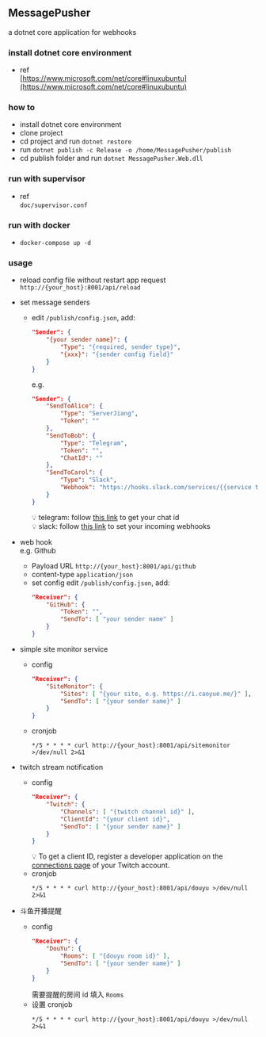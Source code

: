 MessagePusher
------------------

a dotnet core application for webhooks


### install dotnet core environment
- ref  
    [https://www.microsoft.com/net/core#linuxubuntu](https://www.microsoft.com/net/core#linuxubuntu)

### how to
- install dotnet core environment
- clone project
- cd project and run `dotnet restore`
- run `dotnet publish -c Release -o /home/MessagePusher/publish`
- cd publish folder and run `dotnet MessagePusher.Web.dll`

### run with supervisor
- ref  
    `doc/supervisor.conf`

### run with docker
- ```docker-compose up -d```
    
### usage
- reload config file without restart app
    request `http://{your_host}:8001/api/reload`
- set message senders
    + edit `/publish/config.json`, add:
        ```json
        "Sender": {
            "{your sender name}": {
                "Type": "{required, sender type}",
                "{xxx}": "{sender config field}"
            }
        }
        ```
        e.g.
        ```json
        "Sender": {
            "SendToAlice": {
                "Type": "ServerJiang",
                "Token": ""
            },
            "SendToBob": {
                "Type": "Telegram",
                "Token": "",
                "ChatId": ""
            },
            "SendToCarol": {
                "Type": "Slack",
                "Webhook": "https://hooks.slack.com/services/{{service token}}"
            }
        }
        ```
        💡 telegram: follow [this link](https://core.telegram.org/bots/api#getting-updates) to get your chat id  
        💡 slack: follow [this link](https://my.slack.com/services/new/incoming-webhook/) to set your incoming webhooks
        
- web hook  
    e.g. Github
    + Payload URL
       `http://{your_host}:8001/api/github`
    + content-type
        `application/json`
    + set config
        edit `/publish/config.json`, add:
        ```json
        "Receiver": {
            "GitHub": {
                "Token": "",
                "SendTo": [ "your sender name" ]
            }
        }
        ```
- simple site monitor service
    + config
        ```json
        "Receiver": {
            "SiteMonitor": {
                "Sites": [ "{your site, e.g. https://i.caoyue.me/}" ],
                "SendTo": [ "{your sender name}" ]
            }
        }
        ```
    + cronjob
        ```
        */5 * * * * curl http://{your_host}:8001/api/sitemonitor >/dev/null 2>&1
        ```
- twitch stream notification
    + config
        ```json
        "Receiver": {
            "Twitch": {
                "Channels": [ "{twitch channel id}" ],
                "ClientId": "{your client id}",
                "SendTo": [ "{your sender name}" ]
            }
        }
        ```
        💡 To get a client ID, register a developer application on the [connections page](https://www.twitch.tv/settings/connections) of your Twitch account.
    + cronjob
        ```
        */5 * * * * curl http://{your_host}:8001/api/douyu >/dev/null 2>&1
        ```   
- 斗鱼开播提醒  
    + config
        ```json
        "Receiver": {
            "DouYu": {
                "Rooms": [ "{douyu room id}" ], 
                "SendTo": [ "{your sender name}" ]
            }
        }
        ```
        需要提醒的房间 id 填入 `Rooms`
    + 设置 cronjob
        ```
        */5 * * * * curl http://{your_host}:8001/api/douyu >/dev/null 2>&1
        ```
